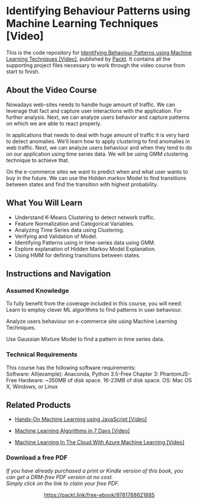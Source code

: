 # Identifying Behaviour Patterns using Machine Learning Techniques [Video]
This is the code repository for [Identifying Behaviour Patterns using Machine Learning Techniques [Video]](https://www.packtpub.com/big-data-and-business-intelligence/identifying-behaviour-patterns-using-machine-learning-techniques-?utm_source=github&utm_medium=repository&utm_campaign=9781788621885), published by [Packt](https://www.packtpub.com/?utm_source=github). It contains all the supporting project files necessary to work through the video course from start to finish.
## About the Video Course
Nowadays web-sites needs to handle huge amount of traffic. We can leverage that fact and capture user interactions with the application. For further analysis. Next, we can analyze users behavior and capture patterns on which we are able to react properly. 

In applications that needs to deal with huge amount of traffic it is very hard to detect anomalies. We’ll learn how to apply clustering to find anomalies in web traffic. Next, we can analyze users behaviour and when they tend to do on our application using time series data. We will be using GMM clustering technique to achieve that.

On the e-commerce sites we want to predict when and what user wants to buy in the future. We can use the Hidden markov Model to find transitions between states and find the transition with highest probability.

<H2>What You Will Learn</H2>
<DIV class=book-info-will-learn-text>
<UL>
<LI>Understand K-Means Clustering to detect network traffic. 
<LI>Feature Normalization and Categorical Variables. 
<LI>Analyzing Time Series data using Clustering. 
<LI>Verifying and Validation of Model. 
<LI>Identifying Patterns using in time-series data using GMM. 
<LI>Explore explanation of Hidden Markov Model Explanation.&nbsp; 
<LI>Using HMM for defining transitions between states. </LI></UL></DIV>

## Instructions and Navigation
### Assumed Knowledge
To fully benefit from the coverage included in this course, you will need:<br/>
 Learn to employ clever ML algorithms to find patterns in user behaviour.

 Analyze users behaviour on e-commerce site using Machine Learning Techniques.

 Use Gaussian Mixture Model to find a pattern in time series data.
### Technical Requirements
This course has the following software requirements:<br/>
Software:
All(example): Anaconda, Python 3.5-Free
Chapter 3: PhantomJS-Free
Hardware:
~350MB of disk space.
16-23MB of disk space.
OS: Mac OS X, Windows, or Linux

## Related Products
* [Hands-On Machine Learning using JavaScript [Video]](https://www.packtpub.com/application-development/hands-machine-learning-using-javascript-video?utm_source=github&utm_medium=repository&utm_campaign=9781789613360)

* [Machine Learning Algorithms in 7 Days [Video]](https://www.packtpub.com/big-data-and-business-intelligence/machine-learning-algorithms-7-days-video?utm_source=github&utm_medium=repository&utm_campaign=9781789800289)

* [Machine Learning In The Cloud With Azure Machine Learning [Video]](https://www.packtpub.com/application-development/machine-learning-cloud-azure-machine-learning-video?utm_source=github&utm_medium=repository&utm_campaign=9781789347524)
### Download a free PDF

 <i>If you have already purchased a print or Kindle version of this book, you can get a DRM-free PDF version at no cost.<br>Simply click on the link to claim your free PDF.</i>
<p align="center"> <a href="https://packt.link/free-ebook/9781788621885">https://packt.link/free-ebook/9781788621885 </a> </p>